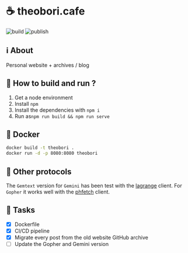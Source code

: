 # ☕ theobori.cafe

![build](https://github.com/theobori-cafe/theobori.cafe/actions/workflows/build.yml/badge.svg)
![publish](https://github.com/theobori-cafe/theobori.cafe/actions/workflows/publish.yml/badge.svg)

## ℹ️ About

Personal website + archives / blog

## 📖 How to build and run ?

1. Get a node environment
2. Install `npm`
3. Install the dependencies with `npm i`
4. Run as`npm run build && npm run serve`

## 🐋 Docker

```bash
docker build -t theobori .
docker run -d -p 8080:8080 theobori
```

## 📡 Other protocols

The `Gemtext` version for `Gemini` has been test with the [lagrange](https://github.com/skyjake/lagrange) client.  For `Gopher` it works well with the [phfetch](https://github.com/xvxx/phetch) client.

## 🎉 Tasks

- [x] Dockerfile
- [x] CI/CD pipeline
- [x] Migrate every post from the old website GitHub archive
- [ ] Update the Gopher and Gemini version
